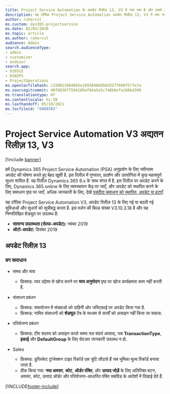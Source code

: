 ```yaml
---
title: Project Service Automation के अपडेट रिलीज़ 13, V3 में नया क्या है और उसमें क्या परिवर्तन हुआ है
description: यह टॉपिक Project Service Automation अपडेट रिलीज़ 13, V3 में क्या नया है, इसके बारे में जानकारी प्रदान करता है.
author: ruhercul
ms.custom: dyn365-projectservice
ms.date: 02/04/2020
ms.topic: article
ms.author: ruhercul
audience: Admin
search.audienceType:
- admin
- customizer
- enduser
search.app:
- D365CE
- D365PS
- ProjectOperations
ms.openlocfilehash: c328821064065e19938406856d327f690f577e7a
ms.sourcegitcommit: 40f68387f594180af64a5e5c748b6efa188bd300
ms.translationtype: HT
ms.contentlocale: hi-IN
ms.lasthandoff: 05/10/2021
ms.locfileid: "6000303"
---
```

# <a name="project-service-automation-update-release-13-v3"></a>Project Service Automation V3 अद्यतन रिलीज़ 13, V3

[!include [banner](../includes/psa-now-project-operations.md)]

हमें Dynamics 365 Project Service Automation (PSA) अनुप्रयोग के लिए नवीनतम अपडेट की घोषणा करते हुए बेहद खुशी है. इस रिलीज़ में गुणवत्ता, प्रदर्शन और उपयोगिता में कुछ महत्वपूर्ण सुधार शामिल हैं. यह रिलीज़ Dynamics 365 9.x के साथ संगत में है. इस रिलीज़ पर अपडेट करने के लिए, Dynamics 365 online के लिए व्यवस्थापन केंद्र पर जाएँ, और अपडेट को स्थापित करने के लिए समाधान पृष्ठ पर जाएँ. अधिक जानकारी के लिए, देखें [पसंदीदा समाधान को स्थापित, अपडेट या हटाएँ](/power-platform/admin/install-remove-preferred-solution).

यह टॉपिक Project Service Automation V3, अपडेट रिलीज़ 13 के लिए नई या बदली गई सुविधाओं और सुधारों को सूचीबद्ध करता है. इस वर्ज़न की बिल्ड संख्या V3.10.3.18 है और यह निम्नलिखित शेड्यूल पर उपलब्ध है:

- **सामान्य उपलब्धता (सेल्फ-अपडेट):** नवंबर 2019
- **ऑटो-अपडेट:** दिसंबर 2019


## <a name="update-release-13"></a>अपडेट रिलीज़ 13 

### <a name="bug-fixes"></a>बग समाधान

- समय और व्यय

     - फ़िक्स्ड: व्यय उद्देश्य से खोज करने पर **व्यय अनुमोदन** पृष्ठ पर खोज कार्यक्षमता काम नहीं करती है.

- संसाधन प्रबंधन

     - फ़िक्स्ड: समायोजन में संख्याओ को दाहिनी ओर जस्टिफ़ाई पर अपडेट किया गया है.
     - फ़िक्स्ड: नामित संसाधनों को **शेड्यूल** टैब के माध्यम से कार्यों को असाइन नहीं किया जा सकता.

- परियोजना प्रबंधन

     - फ़िक्स्ड: टीम सदस्य को असाइन करते समय नल संदर्भ अपवाद, जब **TransactionType**, **इकाई** और **DefaultGroup** के लिए सेटअप जानकारी उपलब्ध न हो.

- Sales

     - फ़िक्स्ड: डुप्लिकेट ट्रांजेक्शन टाइप रिकॉर्ड एक त्रुटि लौटाते हैं जब भूमिका मूल्य रिकॉर्ड बनाया जाता है.
     - ठीक किया गया: **नया अवसर**, **कोट**, **ऑर्डर पंक्ति**, और **उत्पाद जोड़ें** के लिए अतिरिक्त बटन, अवसर, कोट, उत्पाद ऑर्डर और परियोजना-आधारित पंक्ति सबग्रिड के आदेशों में दिखाई देते हैं.




[!INCLUDE[footer-include](../includes/footer-banner.md)]